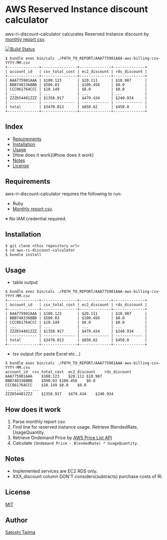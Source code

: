 # AWS Reserved Instance discount calculator

aws-ri-discount-calculator calcurates Reserved Instance discount 
by [monthly report csv](http://docs.aws.amazon.com/awsaccountbilling/latest/aboutv2/detailed-billing-reports.html#monthly-report).

[![Build Status](https://travis-ci.org/s-tajima/aws-ri-discount-calculator.svg?branch=master)](https://travis-ci.org/s-tajima/aws-ri-discount-calculator)

```
$ bundle exec bin/calc ./PATH_TO_REPORT/AAA775901AAA-aws-billing-csv-YYYY-MM.csv
+--------------+----------------+--------------+--------------+
| account_id   | csv_total_cost | ec2_discount | rds_discount |
+--------------+----------------+--------------+--------------+
| AAA775901AAA | $100.123       | $20.111      | $10.987      |
| BBB748336BBB | $500.03        | $100.456     | $0.0         |
| CCC061764CCC | $10.149        | $0.0         | $0.0         |
| ...          | ...            | ...          | ...          |
| ZZZ654481ZZZ | $1358.917      | $479.434     | $240.934     |
| ------------ | -------------- | ------------ | ------------ |
| total        | $3470.013      | $850.62      | $450.0       |
+--------------+----------------+--------------+--------------+
```

## Index

* [Requirements](#requirements)
* [Installation](#installation)
* [Usage](#usage)
* [How does it work](#how does it work)
* [Notes](#notes)
* [License](#license)

## Requirements

aws-ri-discount-calculator requires the following to run:

* Ruby
* [Monthly report csv](http://docs.aws.amazon.com/awsaccountbilling/latest/aboutv2/detailed-billing-reports.html#monthly-report).

※ No IAM credential required.

## Installation

```
$ git clone <this repository url>
$ cd aws-ri-discount-calculator
$ bundle install
```

## Usage

* table output
```
$ bundle exec bin/calc ./PATH_TO_REPORT/AAA775901AAA-aws-billing-csv-YYYY-MM.csv
+--------------+----------------+--------------+--------------+
| account_id   | csv_total_cost | ec2_discount | rds_discount |
+--------------+----------------+--------------+--------------+
| AAA775901AAA | $100.123       | $20.111      | $10.987      |
| BBB748336BBB | $500.03        | $100.456     | $0.0         |
| CCC061764CCC | $10.149        | $0.0         | $0.0         |
| ...          | ...            | ...          | ...          |
| ZZZ654481ZZZ | $1358.917      | $479.434     | $240.934     |
| ------------ | -------------- | ------------ | ------------ |
| total        | $3470.013      | $850.62      | $450.0       |
+--------------+----------------+--------------+--------------+
```

* tsv output (for paste Excel etc...)
```
$ bundle exec bin/calc ./PATH_TO_REPORT/AAA775901AAA-aws-billing-csv-YYYY-MM.csv
account_id	csv_total_cost	ec2_discount	rds_discount
AAA775901AAA	$100.123	$20.111	$10.987
BBB748336BBB	$500.03	$100.456	$0.0
CCC061764CCC	$10.149	$0.0	$0.0
...	...	...	...
ZZZ654481ZZZ	$1358.917	$479.434	$240.934
```

## How does it work

1. Parse monthly report csv.
1. Find line for reserved instance usage. Retrieve BlendedRate, UsageQuantity.
1. Retrieve Ondemand Price by [AWS Price List API](https://docs.aws.amazon.com/awsaccountbilling/latest/aboutv2/price-changes.html)
1. Calculate `(Ondemand Price - BlendedRate) * UsageQuantity`.

## Notes

* Implemented services are EC2 RDS only.
* XXX_discount column DON'T considers(subtracts) purchase costs of RI.

## License

[MIT](./LICENSE)

## Author

[Satoshi Tajima](https://github.com/s-tajima)


